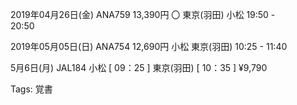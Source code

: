 2019年04月26日(金) ANA759 13,390円 〇 東京(羽田) 小松 19:50 -  
20:50  

2019年05月05日(日) ANA754 12,690円 小松 東京(羽田) 10:25 - 11:40

5月6日(月) JAL184 小松 [ 09：25 ] 東京(羽田) [ 10：35 ] ¥9,790

Tags: 覚書
